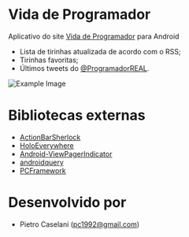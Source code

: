 Vida de Programador
===================

Aplicativo do site [Vida de Programador][1] para Android

* Lista de tirinhas atualizada de acordo com o RSS;
* Tirinhas favoritas;
* Últimos tweets do [@ProgramadorREAL][8].

![Example Image][2]

Bibliotecas externas
================

* [ActionBarSherlock][3]
* [HoloEverywhere][4]
* [Android-ViewPagerIndicator][5]
* [androidquery][6]
* [PCFramework][7]

Desenvolvido por
================

* Pietro Caselani (pc1992@gmail.com)

[1]: http://vidadeprogramador.com.br
[2]: http://img198.imageshack.us/img198/5050/vdp4agithub.png
[3]: https://github.com/JakeWharton/ActionBarSherlock
[4]: https://github.com/ChristopheVersieux/HoloEverywhere
[5]: https://github.com/JakeWharton/Android-ViewPagerIndicator
[6]: https://github.com/androidquery/androidquery
[7]: https://github.com/pietrocaselani/PCFramework
[8]: http://twitter.com/#!/programadorREAL

